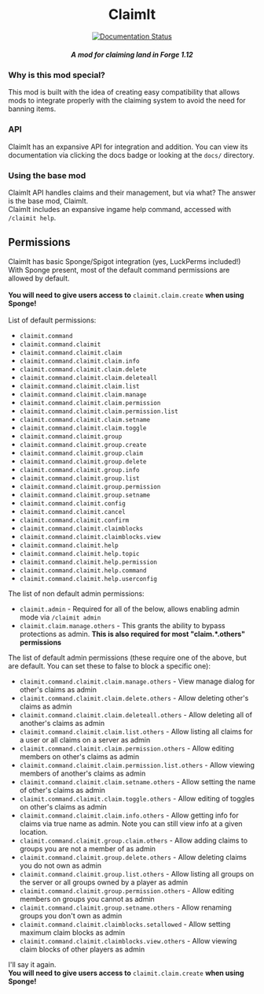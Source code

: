 <h1 align="center">ClaimIt</h1>
<p style="text-align: center;">
<a href='https://claimit.readthedocs.io/en/latest/?badge=latest'><img src='https://readthedocs.org/projects/claimit/badge/?version=latest' alt='Documentation Status' /></a>
</p>
<h5 align="center">A mod for claiming land in Forge 1.12</h5>

### Why is this mod special?
This mod is built with the idea of creating easy compatibility that allows mods to integrate properly with the claiming system to avoid the need for banning items.

### API
ClaimIt has an expansive API for integration and addition. You can view its documentation via clicking the docs badge or looking at the `docs/` directory.

### Using the base mod
ClaimIt API handles claims and their management, but via what? The answer is the base mod, ClaimIt.<br>
ClaimIt includes an expansive ingame help command, accessed with `/claimit help`.


## Permissions
ClaimIt has basic Sponge/Spigot integration (yes, LuckPerms included!)<br>
With Sponge present, most of the default command permissions are allowed by default.<br><br>
**You will need to give users access to** `claimit.claim.create` **when using Sponge!**<br><br>
List of default permissions:

   * `claimit.command`
   * `claimit.command.claimit`
   * `claimit.command.claimit.claim`
   * `claimit.command.claimit.claim.info`
   * `claimit.command.claimit.claim.delete`
   * `claimit.command.claimit.claim.deleteall`
   * `claimit.command.claimit.claim.list`
   * `claimit.command.claimit.claim.manage`
   * `claimit.command.claimit.claim.permission`
   * `claimit.command.claimit.claim.permission.list`
   * `claimit.command.claimit.claim.setname`
   * `claimit.command.claimit.claim.toggle`
   * `claimit.command.claimit.group`
   * `claimit.command.claimit.group.create`
   * `claimit.command.claimit.group.claim`
   * `claimit.command.claimit.group.delete`
   * `claimit.command.claimit.group.info`
   * `claimit.command.claimit.group.list`
   * `claimit.command.claimit.group.permission`
   * `claimit.command.claimit.group.setname`
   * `claimit.command.claimit.config`
   * `claimit.command.claimit.cancel`
   * `claimit.command.claimit.confirm`
   * `claimit.command.claimit.claimblocks`
   * `claimit.command.claimit.claimblocks.view`
   * `claimit.command.claimit.help`
   * `claimit.command.claimit.help.topic`
   * `claimit.command.claimit.help.permission`
   * `claimit.command.claimit.help.command`
   * `claimit.command.claimit.help.userconfig`

The list of non default admin permissions:

   * `claimit.admin` - Required for all of the below, allows enabling admin mode via `/claimit admin`
   * `claimit.claim.manage.others` - This grants the ability to bypass protections as admin. **This is also required for most "claim.*.others" permissions**
   
The list of default admin permissions (these require one of the above, but are default. You can set these to false to block a specific one):
   * `claimit.command.claimit.claim.manage.others` - View manage dialog for other's claims as admin
   * `claimit.command.claimit.claim.delete.others` - Allow deleting other's claims as admin
   * `claimit.command.claimit.claim.deleteall.others` - Allow deleting all of another's claims as admin
   * `claimit.command.claimit.claim.list.others` - Allow listing all claims for a user or all claims on a server as admin
   * `claimit.command.claimit.claim.permission.others` - Allow editing members on other's claims as admin
   * `claimit.command.claimit.claim.permission.list.others` - Allow viewing members of another's claims as admin
   * `claimit.command.claimit.claim.setname.others` - Allow setting the name of other's claims as admin
   * `claimit.command.claimit.claim.toggle.others` - Allow editing of toggles on other's claims as admin
   * `claimit.command.claimit.claim.info.others` - Allow getting info for claims via true name as admin. Note you can still view info at a given location.
   * `claimit.command.claimit.group.claim.others` - Allow adding claims to groups you are not a member of as admin
   * `claimit.command.claimit.group.delete.others` - Allow deleting claims you do not own as admin
   * `claimit.command.claimit.group.list.others` - Allow listing all groups on the server or all groups owned by a player as admin
   * `claimit.command.claimit.group.permission.others` - Allow editing members on groups you cannot as admin
   * `claimit.command.claimit.group.setname.others` - Allow renaming groups you don't own as admin
   * `claimit.command.claimit.claimblocks.setallowed` - Allow setting maximum claim blocks as admin
   * `claimit.command.claimit.claimblocks.view.others` - Allow viewing claim blocks of other players as admin

I'll say it again.<br>
**You will need to give users access to** `claimit.claim.create` **when using Sponge!**